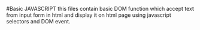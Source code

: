 #Basic JAVASCRIPT
this files contain basic DOM function which accept text from input form in html and display it on html page using javascript selectors and DOM event.